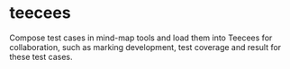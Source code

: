 # teecees
Compose test cases in mind-map tools and load them into Teecees for collaboration, such as marking development, test coverage and result for these test cases.
